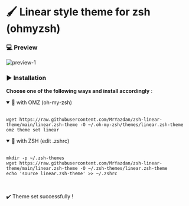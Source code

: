 # 🖌️ Linear style theme for zsh (ohmyzsh)

### 💻 Preview
![preview-1](https://raw.github.com/MrYazdan/zsh-linear-theme/gh-pages/preview-1.png)

### ▶️ Installation
 **Choose one of the following ways and install accordingly** :

<details open>
<summary>🔸 with OMZ (oh-my-zsh)</summary>
<br>

```
wget https://raw.githubusercontent.com/MrYazdan/zsh-linear-theme/main/linear.zsh-theme -O ~/.oh-my-zsh/themes/linear.zsh-theme
omz theme set linear
```
</details>

<details open>
<summary>🔸 with ZSH (edit .zshrc)</summary>
<br>

```
mkdir -p ~/.zsh-themes
wget https://raw.githubusercontent.com/MrYazdan/zsh-linear-theme/main/linear.zsh-theme -O ~/.zsh-themes/linear.zsh-theme
echo 'source linear.zsh-theme' >> ~/.zshrc
```

</details>

<br>

✔️ Theme set successfully !


